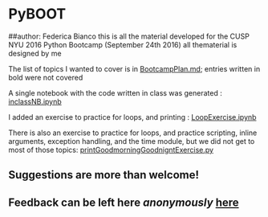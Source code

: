 # PyBOOT
##author: Federica Bianco
 this is all the material developed for the CUSP NYU 2016 Python Bootcamp (September 24th 2016)
 all thematerial is designed by me 

 The list of topics I wanted to cover is in [BootcampPlan.md](BootcampPlan.md); entries written in bold were not covered
 
 A single notebook with the code written in class was generated : [inclassNB.ipynb](inclassNB.ipynb)
 
 I added an exercise to practice for loops, and printing : [LoopExercise.ipynb](LoopExercise.ipynb)

 There is also an exercise to practice for loops, and practice scripting, inline arguments, exception handling, and the time module, but we did not get to most of those topics: [printGoodmorningGoodnigntExercise.py](printGoodmorningGoodnigntExercise.py)
 
## Suggestions are more than welcome! 
## Feedback can be left here _anonymously_ [here](https://github.com/fedhere/PyBOOT)

